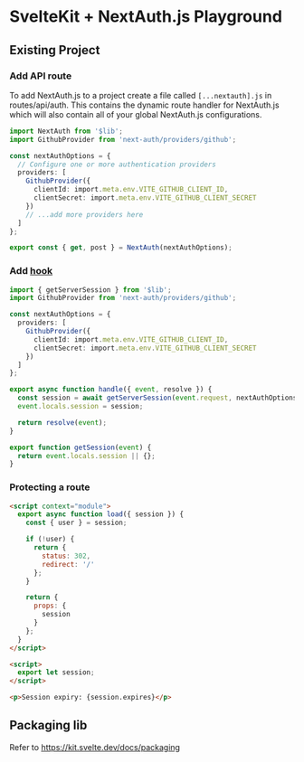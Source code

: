 # SvelteKit + NextAuth.js Playground

## Existing Project

### Add API route

To add NextAuth.js to a project create a file called `[...nextauth].js` in routes/api/auth. This contains the dynamic route handler for NextAuth.js which will also contain all of your global NextAuth.js configurations.

```ts
import NextAuth from '$lib';
import GithubProvider from 'next-auth/providers/github';

const nextAuthOptions = {
  // Configure one or more authentication providers
  providers: [
    GithubProvider({
      clientId: import.meta.env.VITE_GITHUB_CLIENT_ID,
      clientSecret: import.meta.env.VITE_GITHUB_CLIENT_SECRET
    })
    // ...add more providers here
  ]
};

export const { get, post } = NextAuth(nextAuthOptions);
```

### Add [hook](https://kit.svelte.dev/docs/hooks)

```ts
import { getServerSession } from '$lib';
import GithubProvider from 'next-auth/providers/github';

const nextAuthOptions = {
  providers: [
    GithubProvider({
      clientId: import.meta.env.VITE_GITHUB_CLIENT_ID,
      clientSecret: import.meta.env.VITE_GITHUB_CLIENT_SECRET
    })
  ]
};

export async function handle({ event, resolve }) {
  const session = await getServerSession(event.request, nextAuthOptions);
  event.locals.session = session;

  return resolve(event);
}

export function getSession(event) {
  return event.locals.session || {};
}
```

### Protecting a route

```html
<script context="module">
  export async function load({ session }) {
    const { user } = session;

    if (!user) {
      return {
        status: 302,
        redirect: '/'
      };
    }

    return {
      props: {
        session
      }
    };
  }
</script>

<script>
  export let session;
</script>

<p>Session expiry: {session.expires}</p>
```

## Packaging lib

Refer to https://kit.svelte.dev/docs/packaging
